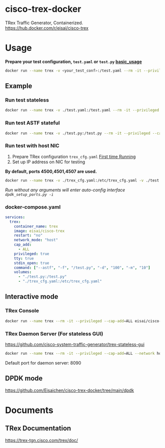 # cisco-trex-docker

TRex Traffic Generator, Containerized.\
https://hub.docker.com/r/eisai/cisco-trex

# Usage

**Prepare your test configuration, `test.yaml` or `test.py` [basic_usage](https://trex-tgn.cisco.com/trex/doc/trex_manual.html#_basic_usage)**

```bash
docker run --name trex -v <your_test_conf>:/test.yaml --rm -it --privileged --cap-add=ALL eisai/cisco-trex -f /test.yaml <arguments>
```

## Example

### Run test stateless

```bash
docker run --name trex -v ./test.yaml:/test.yaml --rm -it --privileged --cap-add=ALL eisai/cisco-trex -f /test.yaml -m 1000 -l 10
```

### Run test ASTF stateful

```bash
docker run --name trex -v ./test.py:/test.py --rm -it --privileged --cap-add=ALL eisai/cisco-trex --astf -f /test.py -m 10 -d 100
```

### Run test with host NIC

1. Prepare TRex configuration `trex_cfg.yaml` [First time Running](https://trex-tgn.cisco.com/trex/doc/trex_manual.html#_first_time_running)
2. Set up IP address on NIC for testing

**By default, ports 4500,4501,4507 are used.**

```bash
docker run --name trex -v ./trex_cfg.yaml:/etc/trex_cfg.yaml -v ./test.py:/test.py --rm -it --privileged --cap-add=ALL --network host eisai/cisco-trex --astf -f /test.py -m 10 -d 100
```

_Run without any arguments will enter auto-config interface `dpdk_setup_ports.py -i`_

### docker-compose.yaml

```yaml
services:
  trex:
    container_name: trex
    image: eisai/cisco-trex
    restart: "no"
    network_mode: "host"
    cap_add:
      - ALL
    privileged: true
    tty: true
    stdin_open: true
    command: ["--astf", "-f", "/test.py", "-d", "100", "-m", "10"]
    volumes:
      - "./test.py:/test.py"
      - "./trex_cfg.yaml:/etc/trex_cfg.yaml"
```

## Interactive mode

### TRex Console

```bash
docker run --name trex --rm -it --privileged --cap-add=ALL eisai/cisco-trex -i --astf
```

### TRex Daemon Server (For stateless GUI)

https://github.com/cisco-system-traffic-generator/trex-stateless-gui

```bash
docker run --name trex --rm -it --privileged --cap-add=ALL --network host eisai/cisco-trex:v2.87
```

Default port for daemon server: 8090

## DPDK mode

https://github.com/Eisaichen/cisco-trex-docker/tree/main/dpdk

# Documents

## TRex Documentation

https://trex-tgn.cisco.com/trex/doc/
